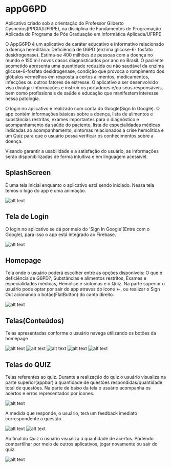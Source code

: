 # appG6PD
Aplicativo criado sob a orientação do Professor Gilberto Cysneiros(PPGIA/UFRPE), na disciplina de Fundamentos de Programação Aplicada do Programa de Pós Graduação em Informática Aplicada/UFRPE

O AppG6PD é um aplicativo de caráter educativo e informativo relacionado a doença hereditária: Deficiência de G6PD (enzima glicose-6-
fosfato desidrogenase). Estima-se 400 milhões de pessoas com a doença no mundo e 150 mil novos casos diagnosticados por ano no Brasil. O paciente
acometido apresenta uma quantidade reduzida ou não saudável da enzima glicose-6-fosfato desidrogenase, condição que provoca o rompimento dos
glóbulos vermelhos em resposta a certos alimentos, medicamentos, infecções ou outros fatores de estresse. O aplicativo a ser desenvolvido visa divulgar
informações e instruir os portadores e/ou seus responsáveis, bem como profissionais de saúde e educação que manifestem interesse nessa patologia.

O login no aplicativo é realizado com conta do Google(Sign In Google). O app contém informações básicas sobre a doença, lista de alimentos e substâncias restritas, exames importantes para o diagnóstico e acompanhamento da saúde do paciente, lista de especialidades médicas indicadas ao acompanhamento, sintomas relacionados a crise hemolítica e um Quiz para que o usuário possa verificar os conhecimentos sobre a doença.

Visando garantir a usabilidade e a satisfação do usuário, as informações serão disponibilizadas de forma intuitiva e em linguagem acessível.

## SplashScreen
É uma tela inicial enquanto o aplicativo está sendo iniciado.
Nessa tela temos o logo do app e uma animação.

![alt text](https://github.com/ivsongborges/app_G6PD/blob/master/img/splashscreen.jpeg?raw=true)

## Tela de Login
O login no aplicativo se dá por meio do 'Sign In Google'(Entre com o Google), para isso o app está integrado ao Firebase.

![alt text](https://github.com/ivsongborges/app_G6PD/blob/master/img/loginpage.jpeg?raw=true)

## Homepage
Tela onde o usuário poderá escolher entre as opções disponíveis: O que é deficiência de G6PD?, Substâncias e alimentos restritos, Exames e especialidades médicas, Hemólise e sintomas e o Quiz.
Na parte superior o usuário pode optar por sair do app atraves do icone <-, ou realizar o Sign Out acionando o botão(FlatButton) do canto direito.

![alt text](https://github.com/ivsongborges/app_G6PD/blob/master/img/homepage.jpeg?raw=true)

## Telas(Conteúdos)
Telas apresentadas conforme o usuário navega utilizando os botões da homepage

![alt text](https://github.com/ivsongborges/app_G6PD/blob/master/img/g6pdpage.jpeg?raw=true) ![alt text](https://github.com/ivsongborges/app_G6PD/blob/master/img/restritospage.jpeg?raw=true) 
![alt text](https://github.com/ivsongborges/app_G6PD/blob/master/img/examespage.jpeg?raw=true) ![alt text](https://github.com/ivsongborges/app_G6PD/blob/master/img/hemolisepage.jpeg?raw=true) 
![alt text](https://github.com/ivsongborges/app_G6PD/blob/master/img/quiz.jpeg?raw=true)

## Telas do QUIZ
Telas referentes ao quiz. Durante a realização do quiz o usuário visualiza na parte superior(appbar) a quantidade de questões respondidas/quantidade total de questões. Na parte de baixo da tela o usuário acompanha os acertos e erros representados por ícones.

![alt text](https://github.com/ivsongborges/app_G6PD/blob/master/img/quiz.jpeg?raw=true)

A medida que responde, o usuário, terá um feedback imediato correspondente a questão.

![alt text](https://github.com/ivsongborges/app_G6PD/blob/master/img/quizcorrect.jpeg?raw=true)
![alt text](https://github.com/ivsongborges/app_G6PD/blob/master/img/quizqerror.jpeg?raw=true)

Ao final do Quiz o usuário visualiza a quantidade de acertos. Podendo compartilhar por meio de outros aplicativos, jogar novamente ou sair do quiz.

![alt text](https://github.com/ivsongborges/app_G6PD/blob/master/img/finalquiz.jpeg?raw=true)
